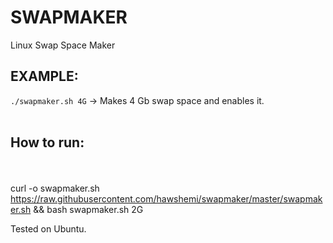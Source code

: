 # SWAPMAKER
Linux Swap Space Maker

## EXAMPLE:
`./swapmaker.sh 4G`
-> Makes 4 Gb swap space and enables it.
<br></br>
## How to run:
<br></br>
curl -o swapmaker.sh https://raw.githubusercontent.com/hawshemi/swapmaker/master/swapmaker.sh && bash swapmaker.sh 2G

Tested on Ubuntu.
